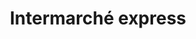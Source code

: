 ---
title: "Intermarché express"
url: /paris/intermarche-express-rue-du-faubourg-du-temple/
shop: Supermarkt
---